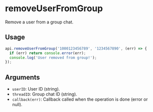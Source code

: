 # removeUserFromGroup

Remove a user from a group chat.

## Usage
```js
api.removeUserFromGroup('1000123456789', '1234567890', (err) => {
  if (err) return console.error(err);
  console.log('User removed from group!');
});
```

## Arguments
- `userID`: User ID (string).
- `threadID`: Group chat ID (string).
- `callback(err)`: Callback called when the operation is done (error or null).
